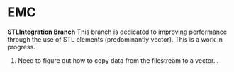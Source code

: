 EMC
===

<b>STLIntegration Branch</b>
This branch is dedicated to improving performance through the use of STL elements (predominantly vector). This is a work in progress.

<ol>
  <li>Need to figure out how to copy data from the filestream to a vector<double>...</li>
</o>
